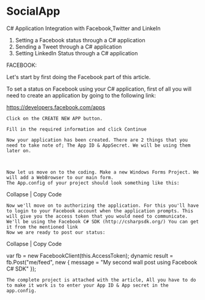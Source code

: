 SocialApp
=========

C# Application Integration with Facebook,Twitter and LinkeIn


  1.  Setting a Facebook status through a C# application
  2.  Sending a Tweet through a C# application
  3.  Setting LinkedIn Status through a C# application
  
FACEBOOK:  

Let's start by first doing the Facebook part of this article. 

To set a status on Facebook using your C# application, first of all you will need to create an application by going to the following link:

https://developers.facebook.com/apps

    Click on the CREATE NEW APP button.

    Fill in the required information and click Continue

    Now your application has been created. There are 2 things that you need to take note of; The App ID & AppSecret. We will be using them later on.

   

    Now let us move on to the coding. Make a new Windows Forms Project. We will add a WebBrowser to our main form.
    The App.config of your project should look something like this:

Collapse | Copy Code

<?xml version="1.0" encoding="utf-8"?>
<configuration>
  <appSettings>
    <add key="EnableSqlDependency" value="true" />
    <add key="ApplicationId" value="<YOUR APP ID GOES HERE>" />
    <add key="ApplicationUrl" value="" />
    <add key="ApiKey" value="" />
    <add key="ApplicationSecret" value="<YOUR APP SECRET GOES HERE>" />
    <add key="ExtendedPermissions" value="offline_access" />
  </appSettings>
  <startup>
    <supportedRuntime version="v4.0" sku=".NETFramework,Version=v4.0" />
  </startup>
</configuration>

    Now we'll move on to authorizing the application. For this you'll have to login to your Facebook account when the application prompts. This will give you the access token that you would need to communicate. 
    We'll be using the Facebook C# SDK (http://csharpsdk.org/) You can get it from the mentioned link
    Now we are ready to post our status:

Collapse | Copy Code

var fb = new FacebookClient(this.AccessToken);
dynamic result = fb.Post("me/feed", new { message = "My second wall post using Facebook C# SDK" });

    The complete project is attached with the article, All you have to do to make it work is to enter your App ID & App secret in the app.config.

